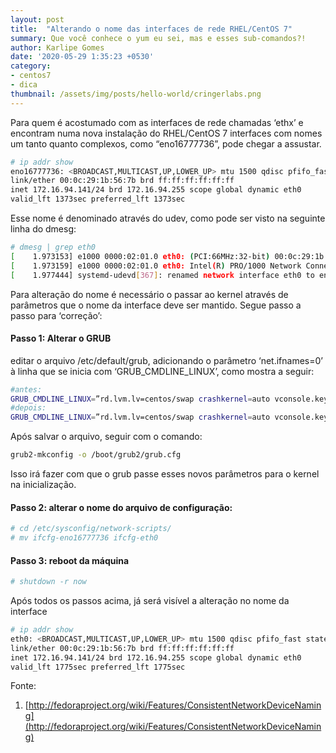 ```yaml
---
layout: post
title:  "Alterando o nome das interfaces de rede RHEL/CentOS 7"
summary: Que você conhece o yum eu sei, mas e esses sub-comandos?! 
author: Karlipe Gomes
date: '2020-05-29 1:35:23 +0530'
category: 
- centos7
- dica
thumbnail: /assets/img/posts/hello-world/cringerlabs.png
---
```

Para quem é acostumado com as interfaces de rede chamadas ‘ethx’  e encontram numa nova instalação do RHEL/CentOS 7 interfaces com nomes um tanto quanto complexos, como “eno16777736”, pode chegar a assustar.

```bash
# ip addr show
eno16777736: <BROADCAST,MULTICAST,UP,LOWER_UP> mtu 1500 qdisc pfifo_fast state UP qlen 1000
link/ether 00:0c:29:1b:56:7b brd ff:ff:ff:ff:ff:ff
inet 172.16.94.141/24 brd 172.16.94.255 scope global dynamic eth0
valid_lft 1373sec preferred_lft 1373sec
```

Esse nome é denominado através do udev, como pode ser visto na seguinte linha do dmesg:
```bash
# dmesg | grep eth0
[    1.973153] e1000 0000:02:01.0 eth0: (PCI:66MHz:32-bit) 00:0c:29:1b:56:7b
[    1.973159] e1000 0000:02:01.0 eth0: Intel(R) PRO/1000 Network Connection
[    1.977444] systemd-udevd[367]: renamed network interface eth0 to eno16777736
```
Para alteração do nome é necessário o passar ao kernel através de parâmetros que o nome da interface deve ser mantido. Segue passo a passo para ‘correção’:

#### Passo 1:  Alterar o GRUB
editar o arquivo /etc/default/grub, adicionando o parâmetro ‘net.ifnames=0’ à linha que se inicia com ‘GRUB_CMDLINE_LINUX’, como mostra a seguir:

```bash
#antes:
GRUB_CMDLINE_LINUX=”rd.lvm.lv=centos/swap crashkernel=auto vconsole.keymap=us rd.lvm.lv=centos/root vconsole.font=latarcyrheb-sun16  rhgb quiet”
#depois:
GRUB_CMDLINE_LINUX=”rd.lvm.lv=centos/swap crashkernel=auto vconsole.keymap=us rd.lvm.lv=centos/root vconsole.font=latarcyrheb-sun16  rhgb quiet net.ifnames=0″
```

Após salvar o arquivo, seguir com o comando: 
```bash
grub2-mkconfig -o /boot/grub2/grub.cfg
```
Isso irá fazer com que o grub passe esses novos parâmetros para o kernel na inicialização.

#### Passo 2: alterar o nome do arquivo de configuração:
```bash
# cd /etc/sysconfig/network-scripts/
# mv ifcfg-eno16777736 ifcfg-eth0
```

#### Passo 3: reboot da máquina
```bash
# shutdown -r now
```

Após todos os passos acima, já será visível a alteração no nome da interface

```bash
# ip addr show
eth0: <BROADCAST,MULTICAST,UP,LOWER_UP> mtu 1500 qdisc pfifo_fast state UP qlen 1000
link/ether 00:0c:29:1b:56:7b brd ff:ff:ff:ff:ff:ff
inet 172.16.94.141/24 brd 172.16.94.255 scope global dynamic eth0
valid_lft 1775sec preferred_lft 1775sec
```

Fonte:
1. [http://fedoraproject.org/wiki/Features/ConsistentNetworkDeviceNaming](http://fedoraproject.org/wiki/Features/ConsistentNetworkDeviceNaming)